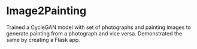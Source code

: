 # Image2Painting

Trained a CycleGAN model with set of photographs and painting images to generate painting from a photograph and vice versa. 
Demonstrated the same by creating a Flask app.

